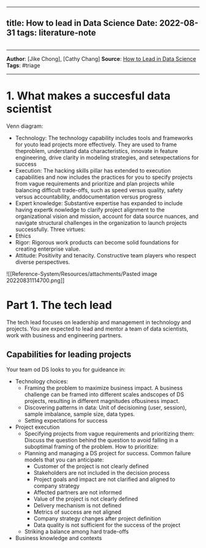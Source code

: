 
---
title: How to lead in Data Science
Date: 2022-08-31
tags: literature-note 
---

```

```

***
**Author**: [Jike Chong], [Cathy Chang]
**Source**: [How to Lead in Data Science](https://www.manning.com/books/how-to-lead-in-data-science)
**Tags**:  #triage
***

# 1. What makes a succesful data scientist

Venn diagram:
- Technology: The technology capability includes tools and frameworks for youto lead projects more effectively. They are used to frame theproblem, understand data characteristics, innovate in feature engineering, drive clarity in modeling strategies, and setexpectations for success
- Execution: The hacking skills pillar has extended to execution capabilities and now includes the practices for you to specify projects from vague requirements and prioritize and plan projects while balancing difficult trade-offs, such as speed versus quality, safety versus accountability, anddocumentation versus progress
- Expert knowledge: Substantive expertise has expanded to include having expertk nowledge to clarify project alignment to the organizational vision and mission, account for data source nuances, and navigate structural challenges in the organization to launch projects successfully.
Three virtues:
- Ethics
- Rigor: Rigorous work products can become solid foundations for creating enterprise value. 
- Attitude: Positivity and tenacity. Constructive team players who respect diverse perspectives. 

![[Reference-System/Resources/attachments/Pasted image 20220831114700.png]]

# Part 1. The tech lead
The tech lead focuses on leadership and management in technology and projects. You are expected to lead and mentor a team of data scientists, work with business and engineering partners. 

## Capabilities for leading projects
Your team od DS looks to you for guideance in:
- Technology choices:
	- Framing the problem to maximize business impact. A business challenge can be framed into different scales andscopes of DS projects, resulting in different magnitudes ofbusiness impact.
	- Discovering patterns in data: Unit of decisioning (user, session), sample imbalance, sample size, data types.
	- Setting expectations for success
- Project execution 
	- Specifying projects from vague requirements and prioritizing them: Discuss the question behind the question to avoid falling in a suboptimal framing of the problem.  How to prioritize: 
	- Planning and managing a DS project for success. Common failure models that you can anticipate:
		- Customer of the project is not clearly defined
		- Stakeholders are not included in the decision process
		- Project goals and impact are not clarified and aligned to company strategy
		- Affected partners are not informed
		- Value of the project is not clearly defined
		- Delivery mechanism is not defined
		- Metrics of success are not aligned
		- Company strategy changes after project definition
		- Data quality is not sufficient for the success of the project
	- Striking a balance among hard trade-offs
- Business knowledge and contexts